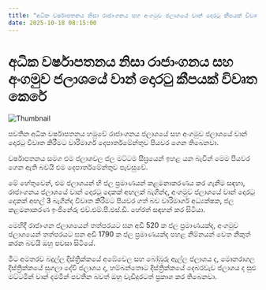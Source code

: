 ```yaml
---
title: "අධික වර්ෂාපතනය නිසා රාජාංගනය සහ අංගමුව ජලාශයේ වාන් දොරටු කීපයක් විවෘත කෙරේ"
date: 2025-10-18 08:15:00
---
```


# අධික වර්ෂාපතනය නිසා රාජාංගනය සහ අංගමුව ජලාශයේ වාන් දොරටු කීපයක් විවෘත කෙරේ

![Thumbnail](https://helakuru.sgp1.cdn.digitaloceanspaces.com/esana/images/lib/rajanganaya-archived.jpg)

පවතින අධික වර්ෂාපතනය හමුවේ රාජාංගනය ජලාශයේ සහ අංගමුව ජලාශයේ වාන් දොරටු විවෘත කිරීමට වාරිමාර්ග දෙපාර්තමේන්තුව පියවර ගෙන තිබෙනවා.

වර්ෂාපතනය සමග එම ජලාශවල ජල මට්ටම සීඝ්‍රයෙන් ඉහළ යන බැවින් මෙම පියවර ගෙන ඇති බවයි එම දෙපාර්තමේන්තුව පැවසුවේ.

මේ හේතුවෙන්, එම ජලාශයන් හි ජල ප්‍රමාණයන් කළමනාකරණය කර ගැනීම සඳහා, රාජාංගනය ජලාශයේ වාන් දොරටු දෙකක් අඟලක් බැගින්ද, අංගමුව ජලාශයේ වාන් දොරටු දෙකක් අඟල් 3 බැගින්ද විවෘත කිරීමට පියවර ගත් බව වාරිමාර්ග අධ්‍යක්ෂක, ජල කළමනාකරණ ඉංජිනේරු එච්.එම්.පී.එස්.ඩී. හේරත් සඳහන් කර සිටියා.

මෙහිදී රාජාංගන ජලාශයෙන් තත්පරයට ඝන අඩි 520 ක ජල ප්‍රමාණයක්ද, අංගමුව ජලාශයෙන් තත්පරයට ඝන අඩි 1790 ක ජල ප්‍රමාණයක්ද පහළ නිම්නයන් වෙත නිකුත් කරන බවයි ඔහු පවසා සිටියේ.

මීට අමතරව බදුල්ල දිස්ත්‍රික්කයේ අඹේවෙල සහ බෝඹුරු ඇල්ල ජලාශය ද, මොනරාගල දිස්ත්‍රික්කයේ සුගලා දේවි ජලාශය ද, හම්බන්තොට දිස්ත්‍රික්කයේ දෙබරවැව ජලාශය ද සුළු මට්ටමින් වාන් දමමින් පවතින බවත් ඔහු වැඩිදුරටත් ප්‍රකාශ කර තිබෙනවා.

